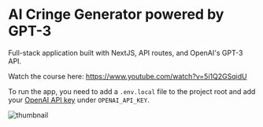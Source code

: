 # AI Cringe Generator powered by GPT-3

Full-stack application built with NextJS, API routes, and OpenAI's GPT-3 API.

Watch the course here: https://www.youtube.com/watch?v=5i1Q2GSqidU

To run the app, you need to add a `.env.local` file to the project root and add your [OpenAI API key](https://openai.com/api/) under `OPENAI_API_KEY`.

![thumbnail](https://user-images.githubusercontent.com/52977034/213849053-ae94b66a-5989-46e1-94ad-371312e473b1.png)
